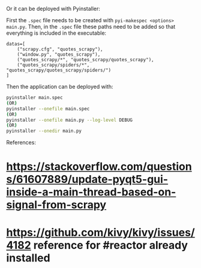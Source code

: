 Or it can be deployed with Pyinstaller:

First the `.spec` file needs to be created with `pyi-makespec <options> main.py`. Then, in the `.spec` file these paths need to be added so that everything is included in the executable:

```
datas=[
    ("scrapy.cfg", "quotes_scrapy"),
    ("window.py", "quotes_scrapy"),
    ("quotes_scrapy/*", "quotes_scrapy/quotes_scrapy"),
    ("quotes_scrapy/spiders/*", "quotes_scrapy/quotes_scrapy/spiders/")
]
```
Then the application can be deployed with:
```bash
pyinstaller main.spec
(OR)
pyinstaller --onefile main.spec
(OR)
pyinstaller --onefile main.py --log-level DEBUG
(OR)
pyinstaller --onedir main.py
```





References:
# https://stackoverflow.com/questions/61607889/update-pyqt5-gui-inside-a-main-thread-based-on-signal-from-scrapy
# https://github.com/kivy/kivy/issues/4182 reference for #reactor already installed


